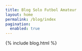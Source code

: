 ```yaml
---
title: Blog Solo Futbol Amateur
layout: home
permalink: /blog/index
pagination: 
  enabled: true
---
```


{% include blog.html %}